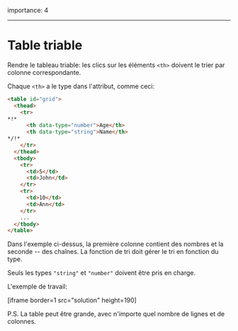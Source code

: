 importance: 4

---

# Table triable

Rendre le tableau triable: les clics sur les éléments `<th>` doivent le trier par colonne correspondante.

Chaque `<th>` a le type dans l'attribut, comme ceci:

```html
<table id="grid">
  <thead>
    <tr>
*!*
      <th data-type="number">Age</th>
      <th data-type="string">Name</th>
*/!*
    </tr>
  </thead>
  <tbody>
    <tr>
      <td>5</td>
      <td>John</td>
    </tr>
    <tr>
      <td>10</td>
      <td>Ann</td>
    </tr>
    ...
  </tbody>
</table>
```

Dans l'exemple ci-dessus, la première colonne contient des nombres et la seconde -- des chaînes. La fonction de tri doit gérer le tri en fonction du type.

Seuls les types `"string"` et `"number"` doivent être pris en charge.

L'exemple de travail:

[iframe border=1 src="solution" height=190]

P.S. La table peut être grande, avec n'importe quel nombre de lignes et de colonnes.

